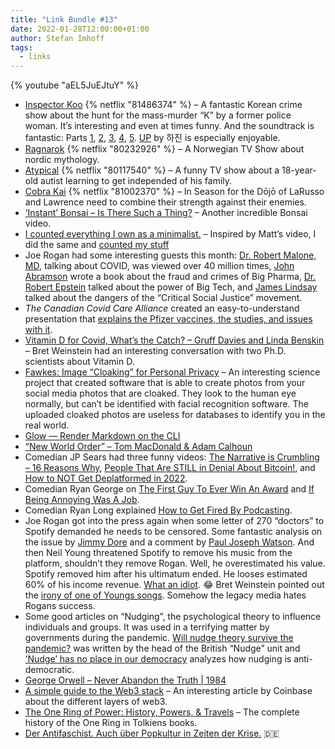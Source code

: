 ```yaml
---
title: "Link Bundle #13"
date: 2022-01-28T12:00:00+01:00
author: Stefan Imhoff
tags:
  - links
---
```


{% youtube "aEL5JuEJtuY" %}

- [Inspector Koo](https://www.themoviedb.org/tv/129475) {% netflix "81486374" %} – A fantastic Korean crime show about the hunt for the mass-murder “K” by a former police woman. It’s interesting and even at times funny. And the soundtrack is fantastic: Parts [1](https://music.apple.com/de/album/inspector-koo-original-television-soundtrack-pt-1-single/1592680168), [2](https://music.apple.com/de/album/inspector-koo-original-television-soundtrack-pt-2-single/1593378988), [3](https://music.apple.com/de/album/inspector-koo-original-television-soundtrack-pt-3-single/1594602850), [4](https://music.apple.com/de/album/inspector-koo-original-television-soundtrack-pt-4-single/1596904953), [5](https://music.apple.com/de/album/inspector-koo-original-television-soundtrack-pt-5-ep/1597290750). [UP](https://music.apple.com/de/album/up/1593378988?i=1593378989) by 하진 is especially enjoyable.
- [Ragnarok](https://www.themoviedb.org/tv/91557-ragnarok) {% netflix "80232926" %} – A Norwegian TV Show about nordic mythology.
- [Atypical](https://www.themoviedb.org/tv/71578-atypical) {% netflix "80117540" %} – A funny TV show about a 18-year-old autist learning to get independed of his family.
- [Cobra Kai](https://www.themoviedb.org/tv/77169-cobra-kai) {% netflix "81002370" %} – In Season for the Dōjō of LaRusso and Lawrence need to combine their strength against their enemies.
- [‘Instant’ Bonsai – Is There Such a Thing?](https://youtu.be/aEL5JuEJtuY) – Another incredible Bonsai video.
- [I counted everything I own as a minimalist.](https://youtu.be/BB8o8-EdZY0) – Inspired by Matt’s video, I did the same and [counted my stuff](/i-counted-everything-i-own/)
- Joe Rogan had some interesting guests this month: [Dr. Robert Malone, MD](https://open.spotify.com/episode/3SCsueX2bZdbEzRtKOCEyT), talking about COVID, was viewed over 40 million times, [John Abramson](https://open.spotify.com/episode/64ZsPU8e2CHvWQM9lqnLEY?si=3Xnus1F5RsiVCBwUMBCZrQ) wrote a book about the fraud and crimes of Big Pharma, [Dr. Robert Epstein](https://open.spotify.com/episode/4q0cNkAHQQMBTu4NmeNW7E) talked about the power of Big Tech, and [James Lindsay](https://open.spotify.com/episode/2rYwwE7hcpgsDo9vRVHxAI?si=CLJv7iQlRz2oGT8aEzayTg) talked about the dangers of the “Critical Social Justice” movement.
- _The Canadian Covid Care Alliance_ created an easy-to-understand presentation that [explains the Pfizer vaccines, the studies, and issues with it](https://www.canadiancovidcarealliance.org/media-resources/the-pfizer-inoculations-for-covid-19-more-harm-than-good-2/).
- [Vitamin D for Covid, What’s the Catch? – Gruff Davies and Linda Benskin](https://youtu.be/8LFkWiNP1wQ) – Bret Weinstein had an interesting conversation with two Ph.D. scientists about Vitamin&nbsp;D.
- [Fawkes: Image “Cloaking” for Personal Privacy](http://sandlab.cs.uchicago.edu/fawkes/) – An interesting science project that created software that is able to create photos from your social media photos that are cloaked. They look to the human eye normally, but can’t be identified with facial recognition software. The uploaded cloaked photos are useless for databases to identify you in the real world.
- [Glow — Render Markdown on the CLI](https://github.com/charmbracelet/glow)
- [“New World Order” – Tom MacDonald & Adam Calhoun](https://youtu.be/SO-yVHaAlyA)
- Comedian JP Sears had three funny videos: [The Narrative is Crumbling – 16 Reasons Why](https://youtu.be/D70kZDLGr4Q), [People That Are STILL in Denial About Bitcoin!](https://youtu.be/b4VPBeBElYs), and [How to NOT Get Deplatformed in 2022](https://youtu.be/JSNgV_CAm_c).
- Comedian Ryan George on [The First Guy To Ever Win An Award](https://youtu.be/s4q-6FI3CSI) and [If Being Annoying Was A Job](https://youtu.be/Lv7TBuOPi2c).
- Comedian Ryan Long explained [How to Get Fired By Podcasting](https://youtu.be/AYHclh80QkA).
- Joe Rogan got into the press again when some letter of 270 “doctors” to Spotify demanded he needs to be censored. Some fantastic analysis on the issue by [Jimmy Dore](https://youtu.be/JUavjbM3gi4) and a comment by [Paul Joseph Watson](https://youtu.be/E4isNEVgGOk). And then Neil Young threatened Spotify to remove his music from the platform, shouldn’t they remove Rogan. Well, he overestimated his value. Spotify removed him after his ultimatum ended. He looses estimated 60% of his income revenue. [What an idiot](https://youtu.be/pIAfNEcr6wo). 😂 Bret Weinstein pointed out the [irony of one of Youngs songs](https://twitter.com/BretWeinstein/status/1486194637500862470). Somehow the legacy media hates Rogans success.
- Some good articles on “Nudging”, the psychological theory to influence individuals and groups. It was used in a terrifying matter by governments during the pandemic. [Will nudge theory survive the pandemic?](https://unherd.com/2022/01/how-the-government-abused-nudge-theory/) was written by the head of the British “Nudge” unit and [‘Nudge’ has no place in our democracy](https://www.spiked-online.com/2022/01/14/nudge-has-no-place-in-our-democracy/) analyzes how nudging is anti-democratic.
- [George Orwell – Never Abandon the Truth | 1984](https://youtu.be/6iSa29Vk3DU)
- [A simple guide to the Web3 stack](https://blog.coinbase.com/a-simple-guide-to-the-web3-stack-785240e557f0) – An interesting article by Coinbase about the different layers of web3.
- [The One Ring of Power: History, Powers, & Travels](https://youtu.be/kxMO8xTLeoc) – The complete history of the One Ring in Tolkiens books.
- [Der Antifaschist. Auch über Popkultur in Zeiten der Krise.](https://youtu.be/a0zbQjcTJL4) 🇩🇪
